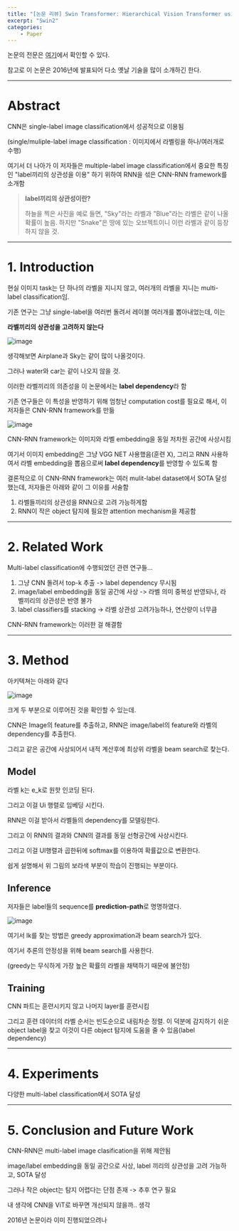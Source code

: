 ```yaml
---
title: "[논문 리뷰] Swin Transformer: Hierarchical Vision Transformer using Shifted Windows22"
excerpt: "Swin2"
categories:
    - Paper
---
```


논문의 전문은 [여기](https://arxiv.org/pdf/1604.04573)에서 확인할 수 있다.



참고로 이 논문은 2016년에 발표되어 다소 옛날 기술을 많이 소개하긴 한다.



---



# Abstract

CNN은 single-label image classification에서 성공적으로 이용됨

(single/muliple-label image classification : 이미지에서 라벨링을 하나/여러개로 수행)

여기서 더 나아가 이 저자들은 multiple-label image classification에서 중요한 특징인 "label끼리의 상관성을 이용" 하기 위하여 RNN을 섞은 CNN-RNN framework를 소개함



> **label끼리의 상관성이란?**
>
> 하늘을 찍은 사진을 예로 들면, "Sky"라는 라벨과 "Blue"라는 라벨은 같이 나올 확률이 높음. 하지만 "Snake"은 땅에 있는 오브젝트이니 이런 라벨과 같이 등장하지 않을 것.



---



# 1. Introduction



현실 이미지 task는 단 하나의 라벨을 지니지 않고, 여러개의 라벨을 지니는 multi-label classification임.

기존 연구는 그냥 single-label을 여러번 돌려서 레이블 여러개를 뽑아내었는데, 이는

**라벨끼리의 상관성을 고려하지 않는다** 



![image](https://github.com/user-attachments/assets/ed8ff118-bd90-487d-89a7-be06008521e3) 



생각해보면 Airplane과 Sky는 같이 많이 나올것이다.

그러나 water와 car는 같이 나오지 않을 것.



이러한 라벨끼리의 의존성을 이 논문에서는 **label dependency**라 함



기존 연구들은 이 특성을 반영하기 위해 엄청난 computation cost를 필요로 해서, 이 저자들은 CNN-RNN framework를 만듦



![image](https://github.com/user-attachments/assets/cfe5a866-5122-462d-91c8-0358a7bc95f6)



CNN-RNN framework는 이미지와 라벨 embedding을 동일 저차원 공간에 사상시킴

여기서 이미지 embedding은 그냥 VGG NET 사용했음(훈련 X), 그리고 RNN 사용하여서 라벨 embedding을 뽑음으로써 **label dependency**를 반영할 수 있도록 함



결론적으로 이 CNN-RNN framework는 여러 mulit-label dataset에서 SOTA 달성했는데, 저자들은 아래와 같이 그 이유를 서술함

1. 라벨들끼리의 상관성을 RNN으로 고려 가능하게함
2. RNN이 작은 object 탐지에 필요한 attention mechanism을 제공함



---



# 2. Related Work



Multi-label classification에 수행되었던 관련 연구들...

1. 그냥 CNN 돌려서 top-k 추출 -> label dependency 무시됨
2. image/label embedding을 동일 공간에 사상 -> 라벨 의미 중복성 반영되나, 라벨끼리의 상관성은 반영 불가
3. label classifiers를 stacking -> 라벨 상관성 고려가능하나, 연산량이 너무큼



CNN-RNN framework는 이러한 걸 해결함



---



# 3. Method





아키텍쳐는 아래와 같다



![image](https://github.com/user-attachments/assets/feb04b5d-fe3c-4c15-bc72-d12682957e85)





크게 두 부분으로 이루어진 것을 확인할 수 있는데.



CNN은 Image의 feature를 추출하고, RNN은 image/label의 feature와 라벨의 dependency를 추출한다.

그리고 같은 공간에 사상되어서 내적 계산후에 최상위 라벨을 beam search로 찾는다.



## Model



라벨 k는 e_k로 원핫 인코딩 된다.

그리고 이걸 Ui 행렬로 임베딩 시킨다.

RNN은 이걸 받아서 라벨들의 dependency를 모델링한다.



그리고 이 RNN의 결과와 CNN의 결과를 동일 선형공간에 사상시킨다.

그리고 이걸 Ul행렬과 곱한뒤에 softmax를 이용하여 확률값으로 변환한다.



쉽게 설명해서 위 그림의 보라색 부분이 학습이 진행되는 부분이다.



## Inference

저자들은 label들의 sequence를 **prediction-path**로 명명하였다.

![image](https://github.com/user-attachments/assets/11f09b98-eee0-4b2c-b161-d019072a4d87)



여기서 lk를 찾는 방법은 greedy approximation과 beam search가 있다.

여기서 추론의 안정성을 위해 beam search를 사용한다.

(greedy는 무식하게 가장 높은 확률의 라벨을 채택하기 때문에 불안정)



## Training

CNN 파트는 훈련시키지 않고 나머지 layer를 훈련시킴

그리고 훈련 데이터의 라벨 순서는 빈도순으로 내림차순 정렬. 이 덕분에 감지하기 쉬운 object label을 찾고 이것이 다른 object 탐지에 도움을 줄 수 있음(label dependency)



----



# 4. Experiments

다양한 multi-label classification에서 SOTA 달성



---



# 5. Conclusion and Future Work



CNN-RNN은 multi-label image clasification을 위해 제안됨

image/label embedding을 동일 공간으로 사상, label 끼리의 상관성을 고려 가능하고, SOTA 달성



그러나 작은 object는 탐지 어렵다는 단점 존재 -> 추후 연구 필요



내 생각에 CNN을 ViT로 바꾸면 개선되지 않을까.. 생각

2016년 논문이라 이미 진행되었으려나



















































